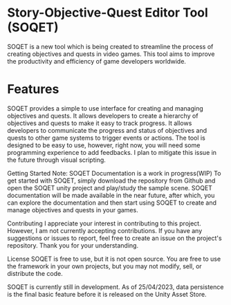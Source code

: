 # Story-Objective-Quest Editor Tool (SOQET)
SOQET is a new tool which is being created to streamline the process of creating objectives and quests in video games. This tool aims to improve the productivity and efficiency of game developers worldwide.

# Features
SOQET provides a simple to use interface for creating and managing objectives and quests. It allows developers to create a hierarchy of objectives and quests to make it easy to track progress. It allows developers to communicate the progress and status of objectives and quests to other game systems to trigger events or actions.
The tool is designed to be easy to use, however, right now, you will need some programming experience to add feedbacks. I plan to mitigate this issue in the future through visual scripting. 

Getting Started
Note: SOQET Documentation is a work in progress(WIP)
To get started with SOQET, simply download the repository from Github and open the SOQET unity project and play/study the sample scene. SOQET documentation will be made available in the near future, after which, you can explore the documentation and then start using SOQET to create and manage objectives and quests in your games.

Contributing
I appreciate your interest in contributing to this project. However, I am not currently accepting contributions. If you have any suggestions or issues to report, feel free to create an issue on the project's repository. Thank you for your understanding.

License
SOQET is free to use, but it is not open source. You are free to use the framework in your own projects, but you may not modify, sell, or distribute the code.


SOQET is currently still in development. As of 25/04/2023, data persistence is the final basic feature before it is released on the Unity Asset Store.

